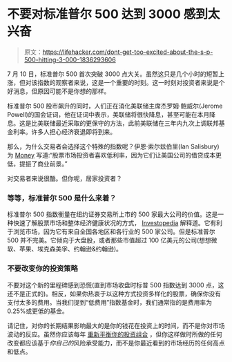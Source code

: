 # 不要对标准普尔 500 达到 3000 感到太兴奋

> 原文：<https://lifehacker.com/dont-get-too-excited-about-the-s-p-500-hitting-3-000-1836293606>

7 月 10 日，标准普尔 500 首次突破 3000 点大关。虽然这只是几个小时的短暂上涨，但对该指数的观察者来说，这是一个重要的时刻。这一时刻对投资者来说是个好消息，但原因可能不是你想的那样。



标准普尔 500 股市飙升的同时，人们正在消化美联储主席杰罗姆·鲍威尔(Jerome Powell)的国会证词，他在证词中表示，美联储将很快降息，甚至可能在本月降息。这是比美联储最近采取的更保守的方法，此前美联储在三年内九次上调联邦基金利率。许多人担心经济衰退即将到来。

那么，为什么交易者会选择这个特殊的指数呢？伊恩·索尔兹伯里(Ian Salisbury)为 [Money](http://money.com/money/5648728/sp-500-what-it-means-for-you/) 写道:“股票市场投资者喜欢低利率，因为它们让美国公司的借贷成本更低，提振了商业前景。”

对交易者来说很酷。但你呢，居家投资者？

### 等等，标准普尔 500 是什么来着？

标准普尔 500 指数衡量在纽约证券交易所上市的 500 家最大公司的价值。这是一种快速了解股票市场和整体经济健康状况的方式， [Investopedia](https://www.investopedia.com/ask/answers/040215/what-does-sp-500-index-measure-and-how-it-calculated.asp) 解释道。它有利于浏览市场，因为它有来自全国各地区和各行业的 500 家公司。但是标准普尔 500 并不完美。它倾向于大盘股，或者那些市值超过 100 亿美元的公司(想想微软、苹果、埃克森美孚、约翰逊&约翰逊)。

### 不要改变你的投资策略

不要对这个新的里程碑感到恐慌(直到市场收盘时标普 500 指数达到 3000 点，这还不是正式的)。相反，如果你热衷于以这种方式投资多样化的股票，确保你没有支付太多的费用。当我们提到“低费用”指数基金时，我们通常指的是费用率为 0.25%或更低的基金。

请记住，对你的长期结果影响最大的是你的钱花在投资上的时间，而不是你对市场波动的反应。虽然你应该每年 [重新平衡你的投资组合](https://twocents.lifehacker.com/you-cant-time-a-market-correction-but-dont-freak-out-1828552350) ，但你这样做时所做的任何改变都应该基于*你自己的*风险承受能力，而不是你最近看到的市场经历的任何高点和低点。